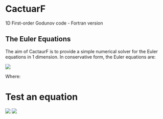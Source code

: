 # CactuarF
1D First-order Godunov code - Fortran version

## The Euler Equations
The aim of CactaurF is to provide a simple numerical solver for the Euler equations in 1 dimension. In conservative form, the Euler equations are:

<img src="https://render.githubusercontent.com/render/math?math=\mathbf{U}_t %2B \mathbf{F}(\mathbf{U})_x = 0">

Where:

# Test an equation
<img src="https://render.githubusercontent.com/render/math?math=e^{i %2B\pi} =x%2B1">

<img src="https://render.githubusercontent.com/render/math?math=\mathbf{U}_i^{n%2B1} =  \frac{\mathrm{d} t}{\mathrm{d} x}  \left ( \mathbf{F}_i^n - \mathbf{F}_{i%2B1}^n \right )">
